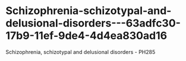 # Schizophrenia-schizotypal-and-delusional-disorders---63adfc30-17b9-11ef-9de4-4d4ea830ad16
Schizophrenia, schizotypal and delusional disorders - PH285
